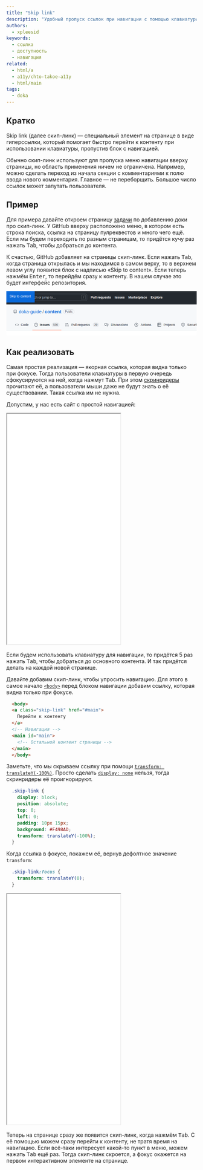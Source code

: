 ```yaml
---
title: "Skip link"
description: "Удобный пропуск ссылок при навигации с помощью клавиатуры."
authors:
  - xpleesid
keywords:
  - ссылка
  - доступность
  - навигация
related:
  - html/a
  - a11y/chto-takoe-a11y
  - html/main
tags:
  - doka
---
```


## Кратко

Skip link (далее скип-линк) — специальный элемент на странице в виде гиперссылки, который помогает быстро перейти к контенту при использовании клавиатуры, пропустив блок с навигацией.

Обычно скип-линк используют для пропуска меню навигации вверху страницы, но область применения ничем не ограничена. Например, можно сделать переход из начала секции с комментариями к полю ввода нового комментария. Главное — не переборщить. Большое число ссылок может запутать пользователя.

## Пример

Для примера давайте откроем страницу [задачи](https://github.com/doka-guide/content/issues/2985) по добавлению доки про скип-линк. У GitHub вверху расположено меню, в котором есть строка поиска, ссылка на страницу пулреквестов и много чего ещё. Если мы будем переходить по разным страницам, то придётся кучу раз нажать <kbd>Tab</kbd>, чтобы добраться до контента.

К счастью, GitHub добавляет на страницы скип-линк. Если нажать <kbd>Tab</kbd>, когда страница открылась и мы находимся в самом верху, то в верхнем левом углу появится блок с надписью «Skip to content». Если теперь нажмём <kbd>Enter</kbd>, то перейдём сразу к контенту. В нашем случае это будет интерфейс репозитория.

![Скип-линк в интерфейсе GitHub](images/github.png)

## Как реализовать

Самая простая реализация — якорная ссылка, которая видна только при фокусе. Тогда пользователи клавиатуры в первую очередь сфокусируются на ней, когда нажмут <kbd>Tab</kbd>. При этом [скринридеры](/html/screenreaders/) прочитают её, а пользователи мыши даже не будут знать о её существовании. Такая ссылка им не нужна.

Допустим, у нас есть сайт с простой навигацией:

<iframe title="Пример с простой навигацией без skip link" src="demos/basic/" height="610"></iframe>

Если будем использовать клавиатуру для навигации, то придётся 5 раз нажать <kbd>Tab</kbd>, чтобы добраться до основного контента. И так придётся делать на каждой новой странице.

Давайте добавим скип-линк, чтобы упросить навигацию. Для этого в самое начало [`<body>`](/html/body/) перед блоком навигации добавим ссылку, которая видна только при фокусе.

```html
  <body>
  <a class="skip-link" href="#main">
    Перейти к контенту
  </a>
  <!-- Навигация -->
  <main id="main">
    <!-- Остальной контент страницы -->
  </main>
  </body>
```

Заметьте, что мы скрываем ссылку при помощи [`transform: translateY(-100%)`](/css/transform/). Просто сделать [`display: none`](/css/display/#kak-pishetsya) нельзя, тогда скринридеры её проигнорируют.
```css
  .skip-link {
    display: block;
    position: absolute;
    top: 0;
    left: 0;
    padding: 10px 15px;
    background: #F498AD;
    transform: translateY(-100%);
  }
```

Когда ссылка в фокусе, покажем её, вернув дефолтное значение `transform`:

```css
  .skip-link:focus {
    transform: translateY(0);
  }
```

<iframe title="Пример со скип-линкой" src="demos/with-skip-link/" height="610"></iframe>

Теперь на странице сразу же появится скип-линк, когда нажмём <kbd>Tab</kbd>. С её помощью можем сразу перейти к контенту, не тратя время на навигацию. Eсли всё-таки интересует какой-то пункт в меню, можем нажать <kbd>Tab</kbd> ещё раз. Тогда скип-линк скроется, а фокус окажется на первом интерактивном элементе на странице.
